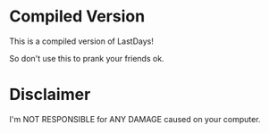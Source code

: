 # Compiled Version
This is a compiled version of LastDays!

So don't use this to prank your friends ok.

# Disclaimer
I'm NOT RESPONSIBLE for ANY DAMAGE caused on your computer.
